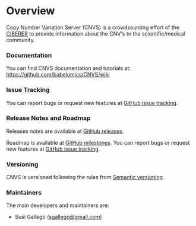 # Overview
Copy Number Variation Server (CNVS) is a crowdsourcing effort of the [CIBERER](http://www.ciberer.es) to provide information about the CNV's to the scientific/medical community.  

### Documentation
You can find CNVS documentation and tutorials at: https://github.com/babelomics/CNVS/wiki

### Issue Tracking
You can report bugs or request new features at [GitHub issue tracking](https://github.com/babelomics/cnvs/issues).

### Release Notes and Roadmap
Releases notes are available at [GitHub releases](https://github.com/babelomics/cnvs/releases).

Roadmap is available at [GitHub milestones](https://github.com/babelomics/cnvs/milestones). You can report bugs or request new features at [GitHub issue tracking](https://github.com/babelomics/cnvs/issues).

### Versioning
CNVS is versioned following the rules from [Semantic versioning](http://semver.org/).

### Maintainers

The main developers and maintainers are:

* Susi Gallego (sgallego@gmail.com)

